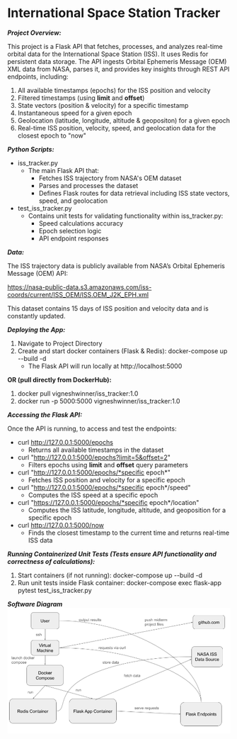 # International Space Station Tracker

***Project Overview:*** 

This project is a Flask API that fetches, processes, and analyzes real-time orbital data for the International Space Station (ISS).
It uses Redis for persistent data storage.
The API ingests Orbital Ephemeris Message (OEM) XML data from NASA, parses it, and provides key insights through REST API endpoints, including:
1. All available timestamps (epochs) for the ISS position and velocity
2. Filtered timestamps (using **limit** and **offset**)
3. State vectors (position & velocity) for a specific timestamp
4. Instantaneous speed for a given epoch
5. Geolocation (latitude, longitude, altitude & geopositon) for a given epoch
5. Real-time ISS position, velocity, speed, and geolocation data for the closest epoch to "now"  


***Python Scripts:***
* iss_tracker.py
  - The main Flask API that: 
    + Fetches ISS trajectory from NASA's OEM dataset   
    + Parses and processes the dataset
    + Defines Flask routes for data retrieval including ISS state vectors, speed, and geolocation
* test_iss_tracker.py
  - Contains unit tests for validating functionality within iss_tracker.py:
    + Speed calculations accuracy
    + Epoch selection logic
    + API endpoint responses  


***Data:***

The ISS trajectory data is publicly available from NASA’s Orbital Ephemeris Message (OEM) API:

https://nasa-public-data.s3.amazonaws.com/iss-coords/current/ISS_OEM/ISS.OEM_J2K_EPH.xml

This dataset contains 15 days of ISS position and velocity data and is constantly updated.   


***Deploying the App:*** 
1. Navigate to Project Directory
2. Create and start docker containers (Flask & Redis): docker-compose up --build -d
    - The Flask API will run locally at http://localhost:5000

**OR (pull directly from DockerHub):** 
1. docker pull vigneshwinner/iss_tracker:1.0
2. docker run -p 5000:5000 vigneshwinner/iss_tracker:1.0


***Accessing the Flask API:***

Once the API is running, to access and test the endpoints:

* curl http://127.0.0.1:5000/epochs
    - Returns all available timestamps in the dataset
* curl "http://127.0.0.1:5000/epochs?limit=5&offset=2"
    - Filters epochs using **limit** and **offset** query parameters
* curl "http://127.0.0.1:5000/epochs/*specific epoch*"
    - Fetches ISS position and velocity for a specific epoch
* curl "http://127.0.0.1:5000/epochs/*specific epoch*/speed"
    - Computes the ISS speed at a specific epoch
* curl "https://127.0.0.1:5000/epochs/*specific epoch*/location"
    - Computes the ISS latitude, longitude, altitude, and geoposition for a specific epoch
* curl http://127.0.0.1:5000/now
    - Finds the closest timestamp to the current time and returns real-time ISS data 


***Running Containerized Unit Tests (Tests ensure API functionality and correctness of calculations):***
1. Start containers (if not running): docker-compose up --build -d
2. Run unit tests inside Flask container: docker-compose exec flask-app pytest test_iss_tracker.py


***Software Diagram***
![Software Diagram](diagram.png)
